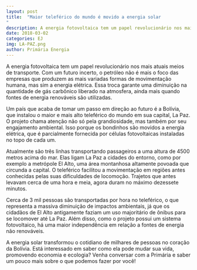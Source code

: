 ```yaml
---
layout: post
title:  "Maior teleférico do mundo é movido a energia solar
"
description: A energia fotovoltaica tem um papel revolucionário nos mais atuais meios de transporte.[...]
date: 2018-03-02
categories: EJ
img: LA-PAZ.png
author: Primária Energia
---
```



A energia fotovoltaica tem um papel revolucionário nos mais atuais meios de transporte. Com um futuro incerto, o petróleo não é mais o foco das empresas que produzem as mais variadas formas de movimentação humana, mas sim a energia elétrica. Essa troca garante uma diminuição na quantidade de gás carbônico liberado na atmosfera, ainda mais quando fontes de energia renováveis são utilizadas.

Um país que acaba de tomar um passo em direção ao futuro é a Bolívia, que instalou o maior e mais alto teleférico do mundo em sua capital, La Paz. O projeto chama atenção não só pela grandiosidade, mas também por seu engajamento ambiental. Isso porque os bondinhos são movidos a energia elétrica, que é parcialmente fornecida por células fotovoltaicas instaladas no topo de cada um. 

Atualmente são três linhas transportando passageiros a uma altura de 4500 metros acima do mar. Elas ligam La Paz a cidades do entorno, como por exemplo a metrópole El Alto, uma área montanhosa altamente povoada que circunda a capital. O teleférico facilitou a movimentação em regiões antes conhecidas pelas suas dificuldades de locomoção. Trajetos que antes levavam cerca de uma hora e meia, agora duram no máximo dezessete minutos.    
         
Cerca de 3 mil pessoas são transportadas por hora no teleférico, o que representa a massiva diminuição de impactos ambientais, já que os cidadãos de El Alto antigamente faziam um uso majoritário de ônibus para se locomover até La Paz. Além disso, como o projeto possui um sistema fotovoltaico, há uma maior independência em relação a fontes de energia não renováveis. 

A energia solar transformou o cotidiano de milhares de pessoas no coração da Bolívia. Está interessado em saber como ela pode mudar sua vida, promovendo economia e ecologia? Venha conversar com a Primária e saber um pouco mais sobre o que podemos fazer por você!


